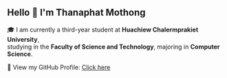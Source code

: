 ## Hello 👋 I'm Thanaphat Mothong

🎓 I am currently a third-year student at **Huachiew Chalermprakiet University**,  
studying in the **Faculty of Science and Technology**, majoring in **Computer Science**.

🔗 View my GitHub Profile: [Click here](https://thanaphat2547.github.io/Thanaphat/)

<!--
**thanaphat2547/thanaphat2547** is a ✨ _special_ ✨ repository because its `README.md` (this file) appears on your GitHub profile.

Here are some ideas to get you started:

- 🔭 I’m currently working on ...
- 🌱 I’m currently learning ...
- 👯 I’m looking to collaborate on ...
- 🤔 I’m looking for help with ...
- 💬 Ask me about ...
- 📫 How to reach me: ...
- 😄 Pronouns: ...
- ⚡ Fun fact: ...
-->
